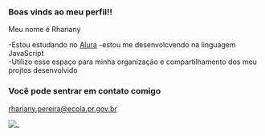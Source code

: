 ### Boas vinds ao meu perfil!!

Meu nome é Rhariany

-Estou estudando no [Alura](https://www.alura.com.br)
-estou me desenvolcvendo na linguagem JavaScript               
-Utilizo esse espaço para minha organização e compartilhamento dos meu projtos desenvolvido

### Você pode sentrar em contato comigo

rhariany.pereira@ecola.pr.gov.br



![_](https://media1.tenor.com/m/opEBWw0uddoAAAAC/umm.gif)
